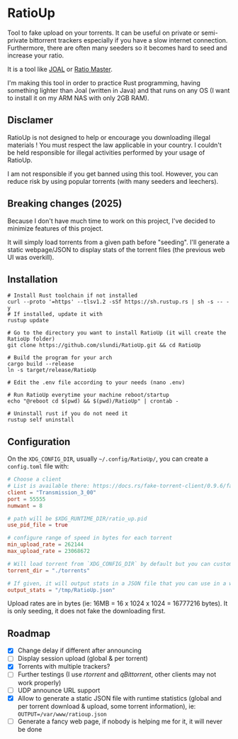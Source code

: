 # RatioUp

Tool to fake upload on your torrents. It can be useful on private or semi-private bittorrent trackers especially if you have a slow internet connection. Furthermore,
there are often many seeders so it becomes hard to seed and increase your ratio.

It is a tool like [JOAL](https://github.com/anthonyraymond/joal) or [Ratio Master](http://ratiomaster.net/).

I'm making this tool in order to practice Rust programming, having something lighter than Joal (written in Java) and that runs on any OS (I want to install it on my ARM NAS with only 2GB RAM).

## Disclamer

RatioUp is not designed to help or encourage you downloading illegal materials ! You must respect the law applicable in your country. I couldn't be held responsible for illegal activities performed by your usage of RatioUp.

I am not responsible if you get banned using this tool. However, you can reduce risk by using popular torrents (with many seeders and leechers).

## Breaking changes (2025)

Because  I don't have much time to work on this project, I've decided to minimize features of this project.

It will simply load torrents from a given path before "seeding". I'll generate a static webpage/JSON to display stats
of the torrent files (the previous web UI was overkill).

## Installation

```shell
# Install Rust toolchain if not installed
curl --proto '=https' --tlsv1.2 -sSf https://sh.rustup.rs | sh -s -- -y
# If installed, update it with
rustup update

# Go to the directory you want to install RatioUp (it will create the RatioUp folder)
git clone https://github.com/slundi/RatioUp.git && cd RatioUp

# Build the program for your arch
cargo build --release
ln -s target/release/RatioUp

# Edit the .env file according to your needs (nano .env)

# Run RatioUp everytime your machine reboot/startup
echo "@reboot cd $(pwd) && $(pwd)/RatioUp" | crontab -

# Uninstall rust if you do not need it
rustup self uninstall
```

## Configuration

On the `XDG_CONFIG_DIR`, usually `~/.config/RatioUp/`, you can create a `config.toml` file with:

```toml
# Choose a client
# List is available there: https://docs.rs/fake-torrent-client/0.9.6/fake_torrent_client/clients/enum.ClientVersion.html
client = "Transmission_3_00"
port = 55555
numwant = 8

# path will be $XDG_RUNTIME_DIR/ratio_up.pid
use_pid_file = true

# configure range of speed in bytes for each torrent
min_upload_rate = 262144
max_upload_rate = 23068672

# Will load torrent from `XDG_CONFIG_DIR` by default but you can customize it.
torrent_dir = "./torrents"

# If given, it will output stats in a JSON file that you can use in a webserver to track what is happening.
output_stats = "/tmp/RatioUp.json"
```

Upload rates are in bytes (ie: 16MB = 16 x 1024 x 1024 = 16777216 bytes). It is only seeding, it does not fake the downloading first.

## Roadmap

- [x] Change delay if different after announcing
- [ ] Display session upload (global & per torrent)
- [x] Torrents with multiple trackers?
- [ ] Further testings (I use *rtorrent* and *qBittorrent*, other clients may not work properly)
- [ ] UDP announce URL support
- [x] Allow to generate a static JSON file with runtime statistics (global and per torrent download & upload, some torrent information), ie: `OUTPUT=/var/www/ratioup.json`
- [ ] Generate a fancy web page, if nobody is helping me for it, it will never be done
